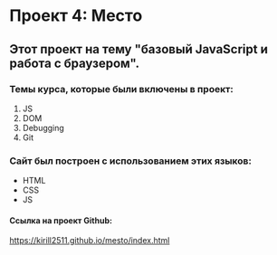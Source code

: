 # Проект 4: Место

Этот проект на тему "базовый JavaScript и работа с браузером".
------
### Темы курса, которые были включены в проект:
1. JS
2. DOM
3. Debugging
4. Git 

### Сайт был построен с использованием этих языков:
- HTML
- CSS
- JS

#### Ссылка на проект Github:
https://kirill2511.github.io/mesto/index.html
